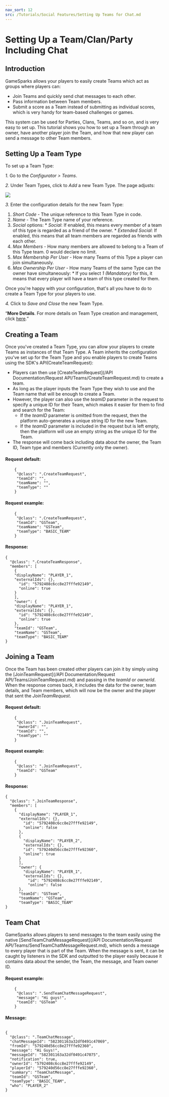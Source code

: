 ```yaml
---
nav_sort: 12
src: /Tutorials/Social Features/Setting Up Teams for Chat.md
---
```


# Setting Up a Team/Clan/Party Including Chat

## Introduction

GameSparks allows your players to easily create Teams which act as groups where players can:
* Join Teams and quickly send chat messages to each other.
* Pass information between Team members.
* Submit a score as a Team instead of submitting as individual scores, which is very handy for team-based challenges or games.

This system can be used for Parties, Clans, Teams, and so on, and is very easy to set up. This tutorial shows you how to set up a Team through an owner, have another player join the Team, and how that new player can send a message to other Team members.

## Setting Up a Team Type

To set up a Team Type:

*1.* Go to the *Configurator > Teams*.

*2.* Under Team Types, click to *Add* a new Team Type. The page adjusts:

![](img/Partchat/3.png)

*3.* Enter the configuration details for the new Team Type:

  1. *Short Code* - The unique reference to this Team Type in code.
  2. *Name* - The Team Type name of your reference.
  3. *Social* options:
    * *Social*: If enabled, this means every member of a team of this type is regarded as a friend of the owner.
    * *Extended Social*: If enabled, this means that all team members are regarded as friends with each other.
  4. *Max Members* - How many members are allowed to belong to a Team of this Type team. 0 would declare no limit.
  5. *Max Membership Per User* - How many Teams of this Type a player can join simultaneously.
  6. *Max Ownership Per User* - How many Teams of the same Type can the owner have simultaneously:
    * If you select *1 (Mandatory)* for this, it means that every player will have a team of this type created for them.

Once you're happy with your configuration, that's all you have to do to create a Team Type for your players to use.

*4.* Click to *Save and Close* the new Team Type.

<q>**More Details**. For more details on Team Type creation and management, click [here](/Documentation/Configurator/Teams.md).</q>
 
## Creating a Team

Once you've created a Team Type, you can allow your players to create Teams as instances of that Team Type. A Team inherits the configuration you've set up for the Team Type and you enable players to create Teams using the SDK's API(CreateTeamRequest):
* Players can then use [CreateTeamRequest](/API Documentation/Request API/Teams/CreateTeamRequest.md) to create a team.
* As long as the player inputs the Team Type they wish to use and the Team name that will be enough to create a Team.
* However, the player can also use the *teamID* parameter in the request to specify a unique ID for their Team, which makes it easier for them to find and search for the Team:
  * If the *teamID* parameter is omitted from the request, then the platform auto-generates a unique string ID for the new Team.
  * If the *teamID* parameter is included in the request but is left empty, then the platform will use an empty string as the unique ID for the Team.
* The response will come back including data about the owner, the Team ID, Team type and members (Currently only the owner).


#### Request default:

```
    {
     "@class": ".CreateTeamRequest",
     "teamId": "",
     "teamName": "",
     "teamType": ""
    }

```

#### Request example:

```
    {
     "@class": ".CreateTeamRequest",
     "teamId": "GSTeam",
     "teamName": "GSTeam",
     "teamType": "BASIC_TEAM"
    }

```

#### Response:

```
{
  "@class": ".CreateTeamResponse",
  "members": [
    {
    "displayName": "PLAYER_1",
    "externalIds": {},
      "id": "5792408c6cc8e27fffe92149",
      "online": true
    }
    ],
    "owner": {
    "displayName": "PLAYER_1",
    "externalIds": {},
      "id": "5792408c6cc8e27fffe92149",
      "online": true
    },
    "teamId": "GSTeam",
    "teamName": "GSTeam",
    "teamType": "BASIC_TEAM"
}

```

## Joining a Team

Once the Team has been created other players can join it by simply using the [JoinTeamRequest](/API Documentation/Request API/Teams/JoinTeamRequest.md) and passing in the *teamId* or *ownerId*. When the response comes back, it includes the data for the owner, team details, and Team members, which will now be the owner and the player that sent the *JoinTeamRequest*.

#### Request default:

```
    {
     "@class": ".JoinTeamRequest",
     "ownerId": "",
     "teamId": "",
     "teamType": ""
    }

```

#### Request example:

```
    {
     "@class": ".JoinTeamRequest",
     "teamId": "GSTeam"
    }

```

#### Response:

```
{
  "@class": ".JoinTeamResponse",
  "members": [
    {
      "displayName": "PLAYER_1",
      "externalIds": {},
        "id": "5792408c6cc8e27fffe92149",
        "online": false
      },
      {
        "displayName": "PLAYER_2",
        "externalIds": {},
        "id": "579240d56cc8e27fffe92360",
        "online": true
      }
      ],
      "owner": {
        "displayName": "PLAYER_1",
        "externalIds": {},
          "id": "5792408c6cc8e27fffe92149",
          "online": false
      },
      "teamId": "GSTeam",
      "teamName": "GSTeam",
      "teamType": "BASIC_TEAM"
}

```



## Team Chat

GameSparks allows players to send messages to the team easily using the native [SendTeamChatMessageRequest](/API Documentation/Request API/Teams/SendTeamChatMessageRequest.md), which sends a message to every player that is part of the Team. When the message is sent, it can be caught by listeners in the SDK and outputted to the player easily because it contains data about the sender, the Team, the message, and Team owner ID.


#### Request example:

```
    {
     "@class": ".SendTeamChatMessageRequest",
     "message": "Hi guys!",
     "teamId": "GSTeam"
    }

```

#### Message:

```

{
  "@class": ".TeamChatMessage",
  "chatMessageId": "582301163a32df0491c47069",
  "fromId": "579240d56cc8e27fffe92360",
  "message": "Hi Guys!",
  "messageId": "582301163a32df0491c47075",
  "notification": true,
  "ownerId": "5792408c6cc8e27fffe92149",
  "playerId": "579240d56cc8e27fffe92360",
  "summary": "TeamChatMessage",
  "teamId": "GSTeam",
  "teamType": "BASIC_TEAM",
  "who": "PLAYER_2"
}

```

